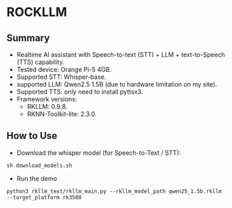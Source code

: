 # ROCKLLM

## Summary
- Realtime AI assistant with Speech-to-text (STT) + LLM + text-to-Speech (TTS) capability.
- Tested device: Orange Pi-5 4GB.
- Supported STT: Whisper-base.
- supported LLM: Qwen2.5 1.5B (due to hardware limitation on my site).
- Supported TTS: only need to install pyttsx3.
- Framework versions:
  - RKLLM: 0.9.8.
  - RKNN-Toolkit-lite: 2.3.0.

## How to Use
- Download the whisper model (for Speech-to-Text / STT):
```
sh download_models.sh
```
- Run the demo
```
python3 rkllm_text/rkllm_main.py --rkllm_model_path qwen25_1.5b.rkllm --target_platform rk3588
```
